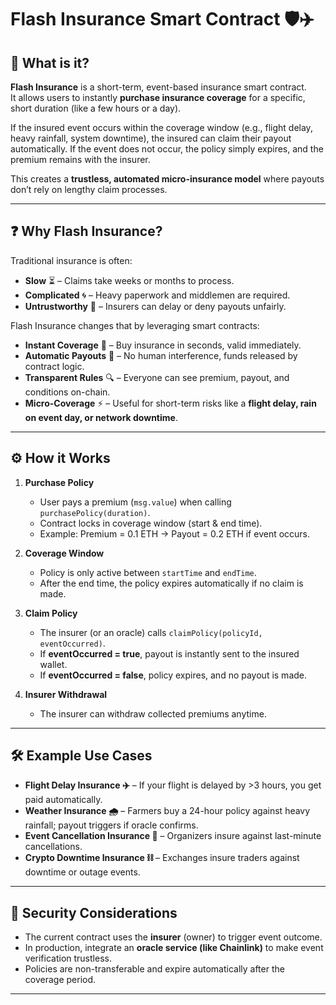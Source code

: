 # Flash Insurance Smart Contract 🛡️✈️

## 📌 What is it?

**Flash Insurance** is a short-term, event-based insurance smart contract.  
It allows users to instantly **purchase insurance coverage** for a specific, short duration (like a few hours or a day).

If the insured event occurs within the coverage window (e.g., flight delay, heavy rainfall, system downtime), the insured can claim their payout automatically. If the event does not occur, the policy simply expires, and the premium remains with the insurer.

This creates a **trustless, automated micro-insurance model** where payouts don’t rely on lengthy claim processes.
  
---  

## ❓ Why Flash Insurance?

Traditional insurance is often:

- **Slow** ⏳ – Claims take weeks or months to process.
- **Complicated** 🌀 – Heavy paperwork and middlemen are required.
- **Untrustworthy** 🤔 – Insurers can delay or deny payouts unfairly.

Flash Insurance changes that by leveraging smart contracts:

- **Instant Coverage** 🚀 – Buy insurance in seconds, valid immediately.
- **Automatic Payouts** 💸 – No human interference, funds released by contract logic.
- **Transparent Rules** 🔍 – Everyone can see premium, payout, and conditions on-chain.
- **Micro-Coverage** ⚡ – Useful for short-term risks like a **flight delay, rain on event day, or network downtime**.

---

## ⚙️ How it Works

1. **Purchase Policy**

   - User pays a premium (`msg.value`) when calling `purchasePolicy(duration)`.
   - Contract locks in coverage window (start & end time).
   - Example: Premium = 0.1 ETH → Payout = 0.2 ETH if event occurs.

2. **Coverage Window**

   - Policy is only active between `startTime` and `endTime`.
   - After the end time, the policy expires automatically if no claim is made.

3. **Claim Policy**

   - The insurer (or an oracle) calls `claimPolicy(policyId, eventOccurred)`.
   - If **eventOccurred = true**, payout is instantly sent to the insured wallet.
   - If **eventOccurred = false**, policy expires, and no payout is made.

4. **Insurer Withdrawal**
   - The insurer can withdraw collected premiums anytime.

---

## 🛠 Example Use Cases

- **Flight Delay Insurance ✈️** – If your flight is delayed by >3 hours, you get paid automatically.
- **Weather Insurance 🌧️** – Farmers buy a 24-hour policy against heavy rainfall; payout triggers if oracle confirms.
- **Event Cancellation Insurance 🎤** – Organizers insure against last-minute cancellations.
- **Crypto Downtime Insurance ⛓️** – Exchanges insure traders against downtime or outage events.

---

## 🔐 Security Considerations

- The current contract uses the **insurer** (owner) to trigger event outcome.
- In production, integrate an **oracle service (like Chainlink)** to make event verification trustless.
- Policies are non-transferable and expire automatically after the coverage period.

---
